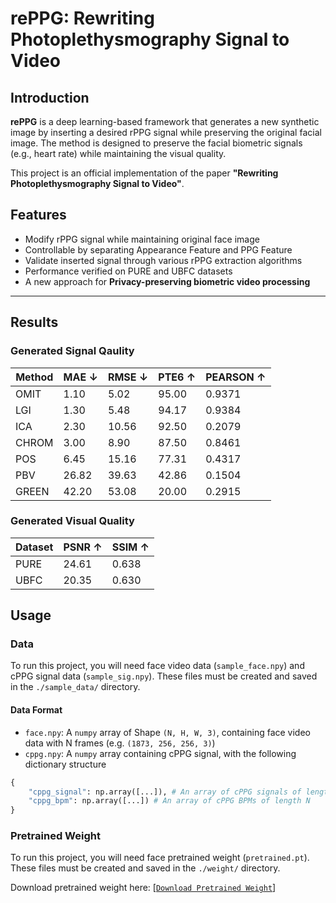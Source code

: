 # rePPG: Rewriting Photoplethysmography Signal to Video

## Introduction

**rePPG** is a deep learning-based framework that generates a new synthetic image by inserting a desired rPPG signal while preserving the original facial image.
The method is designed to preserve the facial biometric signals (e.g., heart rate) while maintaining the visual quality.

This project is an official implementation of the paper **"Rewriting Photoplethysmography Signal to Video"**.

## Features
- Modify rPPG signal while maintaining original face image
- Controllable by separating Appearance Feature and PPG Feature
- Validate inserted signal through various rPPG extraction algorithms
- Performance verified on PURE and UBFC datasets
- A new approach for **Privacy-preserving biometric video processing**

---
## Results

### Generated Signal Qaulity

| Method | MAE ↓ | RMSE ↓ | PTE6 ↑ | PEARSON ↑ |
|--------|-------|--------|--------|-----------|
| OMIT   | 1.10  | 5.02   | 95.00  | 0.9371    |
| LGI    | 1.30  | 5.48   | 94.17  | 0.9384    |
| ICA    | 2.30  | 10.56  | 92.50  | 0.2079    |
| CHROM  | 3.00  | 8.90   | 87.50  | 0.8461    |
| POS    | 6.45  | 15.16  | 77.31  | 0.4317    |
| PBV    | 26.82 | 39.63  | 42.86  | 0.1504    |
| GREEN  | 42.20 | 53.08  | 20.00  | 0.2915    |

### Generated Visual Quality

| Dataset | PSNR ↑ | SSIM ↑ |
|---------|--------|--------|
| PURE    | 24.61  | 0.638  |
| UBFC    | 20.35  | 0.630  |

## Usage

### Data

To run this project, you will need face video data (`sample_face.npy`) and cPPG signal data (`sample_sig.npy`).
These files must be created and saved in the `./sample_data/` directory.

#### Data Format
- `face.npy`: A `numpy` array of Shape `(N, H, W, 3)`, containing face video data with N frames (e.g. `(1873, 256, 256, 3)`)
- `cppg.npy`: A `numpy` array containing cPPG signal, with the following dictionary structure
```python
{
    "cppg_signal": np.array([...]), # An array of cPPG signals of length N
    "cppg_bpm": np.array([...]) # An array of cPPG BPMs of length N
}
```

### Pretrained Weight
To run this project, you will need face pretrained weight (`pretrained.pt`).
These files must be created and saved in the `./weight/` directory.

Download pretrained weight here: [[`Download Pretrained Weight`](https://drive.google.com/drive/folders/1MXKn3ozRouaI1jm7rPIAUauHvH6ZV2bx?dmr=1&ec=wgc-drive-hero-goto)]

